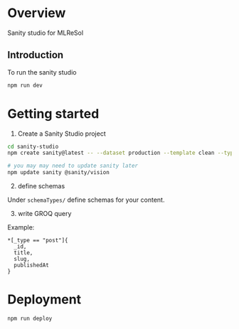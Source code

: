 # Overview
Sanity studio for MLReSol


## Introduction

To run the sanity studio
```bash
npm run dev
```

# Getting started 

1. Create a Sanity Studio project
```bash
cd sanity-studio
npm create sanity@latest -- --dataset production --template clean --typescript --output-path .

# you may may need to update sanity later  
npm update sanity @sanity/vision
```

2. define schemas

Under `schemaTypes/` define schemas for your content.

3. write GROQ query

Example:
```
*[_type == "post"]{
  _id,
  title,
  slug,
  publishedAt
}
```

# Deployment

```bash
npm run deploy
```
